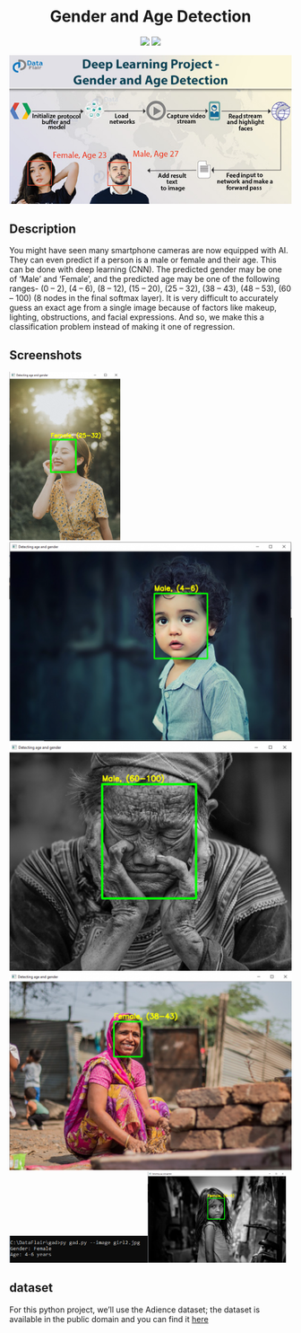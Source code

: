 <h1 align="center">Gender and Age Detection</h1>

<p align="center">
  <img src="https://img.shields.io/badge/Python-3.9.0-brightgreen">
  <img src="https://img.shields.io/badge/Neural%20Net-CNN-orange">
</p>

<img src="./images/1.jpg" width="1000%" height="20%">

## Description
 You might have seen many smartphone cameras are now equipped with AI. They can even predict if a person is a male or female and their age. This can be done with deep learning (CNN).
 The predicted gender may be one of ‘Male’ and ‘Female’, and the predicted age may be one of the following ranges- (0 – 2), (4 – 6), (8 – 12), (15 – 20), (25 – 32), (38 – 43), (48 – 53), (60 – 100) (8 nodes in the final softmax layer). 
 It is very difficult to accurately guess an exact age from a single image because of factors like makeup, lighting, obstructions, and facial expressions. And so, we make this a classification problem instead of making it one of regression.

## Screenshots
 <img src="./images/2.png" width=auto height= auto>
<img src="./images/3.png" width= auto height=auto>

 <img src="./images/4.png" width=auto height=auto>
 <img src="./images/5.png" width=auto height=auto>
 <img src="./images/6.png" width="49%" height="25%"><img src="./images/7.png" width="49%" height="25%">
 

## dataset
For this python project, we’ll use the Adience dataset; the dataset is available in the public domain and you can find it [here](https://www.kaggle.com/ttungl/adience-benchmark-gender-and-age-classification)







